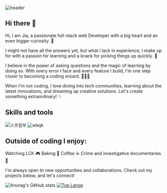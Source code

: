 ![header](https://capsule-render.vercel.app/api?type=waving&height=200&text=Jia%20Yoo&fontAlign=80&fontAlignY=40&color=gradient)



## Hi there 👋
Hi, I am Jia, a passionate full-stack web Developer with a big heart and an even bigger curiosity. 🌟  

I might not have all the answers yet, but what I lack in experience, I make up for with a passion for learning and a knack for picking things up quickly. 🌱

I believe in the power of asking questions and the magic of learning by doing so. With every error I face and every feature I build, I'm one step closer to becoming a coding wizard. 🧙‍♂️✨

When I'm not coding, I love diving into tech communities, learning about the latest innovations, and dreaming up creative solutions. Let's create something extraordinary! ✨


## Skills and tools
![스프링부](https://github.com/jia-yoo/jia-yoo/assets/125111394/0365a831-a156-419c-b36a-728194217edc)
![wkqk](https://github.com/jia-yoo/jia-yoo/assets/125111394/8d508423-ec11-4f9a-b6bd-7d805793f384)


## Outside of coding I enjoy:
Watching LCK 🎮
Baking 🥐
Coffee ☕
Crime and investigative documentaries 🖖

I'm always open to new opportunities and collaborations. Check out my projects below, and let's connect!



![Anurag's GitHub stats](https://github-readme-stats.vercel.app/api?username=jia-yoo&show_icons=true&theme=radical)
[![Top Langs](https://github-readme-stats.vercel.app/api/top-langs/?username=jia-yoo&layout=compact)](https://github.com/delay-100/github-readme-stats)


